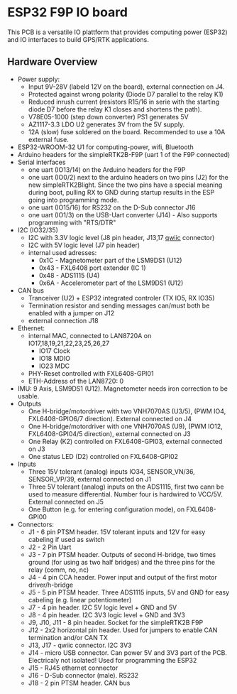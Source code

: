 # ESP32 F9P IO board

This PCB is a versatile IO plattform that provides computing power (ESP32) and IO interfaces to build GPS/RTK applications.

## Hardware Overview

- Power supply: 
    - Input 9V-28V (labeld 12V on the board), external connection on J4. 
    - Protected against wrong polarity (Diode D7 parallel to the relay K1)
    - Reduced inrush current (resistors R15/16 in serie with the starting diode D7 before the relay K1 closes and shortens the path).
    - V78E05-1000 (step down converter) PS1 generates 5V
    - AZ1117-3.3 LDO U2 generates 3V from the 5V supply.
    - 12A (slow) fuse soldered on the board. Recommended to use a 10A external fuse.
- ESP32-WROOM-32 U1 for computing-power, wifi, Bluetooth
- Arduino headers for the simpleRTK2B-F9P (uart 1 of the F9P connected)
- Serial interfaces
    - one uart (IO13/14) on the Arduino headers for the F9P
    - one uart (IO0/2) next to the arduino headers on two pins (J2) for the new simpleRTK2Blight. Since the two pins have a special meaning during boot, pulling RX to GND during startup results in the ESP going into programming mode.
    - one uart (IO15/16) for RS232 on the D-Sub connector J16
    - one uart (IO1/3) on the USB-Uart converter (J14) - Also supports programming with "RTS/DTR"
- I2C (IO32/35)
    - I2C with 3.3V logic level (J8 pin header, J13,17 [qwiic](https://www.sparkfun.com/qwiic) connector)
    - I2C with 5V logic level (J7 pin header)
    - internal used adresses:
        - 0x1C - Magnetometer part of the LSM9DS1 (U12)
        - 0x43 - FXL6408 port extender (IC 1)
        - 0x48 - ADS1115 (U4)
        - 0x6A - Accelerometer part of the LSM9DS1 (U12)
- CAN bus
    - Tranceiver (U2) + ESP32 integrated controler (TX IO5, RX IO35)
    - Termination resistor and sending messages can/must both be enabled with a jumper on J12
    - external connection J18
- Ethernet:
    - internal MAC, connected to LAN8720A on IO17,18,19,21,22,23,25,26,27
        - IO17 Clock
        - IO18 MDIO
        - IO23 MDC
    - PHY-Reset controlled with FXL6408-GPI01
    - ETH-Address of the LAN8720: 0
- IMU: 9 Axis, LSM9DS1 (U12). Magnetometer needs iron correction to be usable.
- Outputs
    - One H-bridge/motordriver with two VNH7070AS (U3/5), (PWM IO4, FXL6408-GPIO6/7 direction). External connected on J4
    - One H-bridge/motordriver with one VNH7070AS (U9), (PWM IO12, FXL6408-GPI04/5 direction), external connected on J3
    - One Relay (K2) controlled on FXL6408-GPI03, external connected on J3
    - One status LED (D2) controlled on FXL6408-GPI02
- Inputs
    - Three 15V tolerant (analog) inputs IO34, SENSOR_VN/36, SENSOR_VP/39, external connected on J1
    - Three 5V tolerant (analog) inputs on the ADS1115, first two cann be used to measure differential. Number four is hardwired to VCC/5V. External connected on J5
    - One Button (e.g. for entering configuration mode), on FXL6408-GPI00
- Connectors:
    - J1 - 6 pin PTSM header. 15V tolerant inputs and 12V for easy cabeling if used as switch
    - J2 - 2 Pin Uart
    - J3 - 7 pin PTSM header. Outputs of second H-bridge, two times ground (for using as two half bridges) and the three pins for the relay (comm, no, nc)
    - J4 - 4 pin CCA header. Power input and output of the first motor driver/h-bridge
    - J5 - 5 pin PTSM header. Three ADS1115 inputs, 5V and GND for easy cabeling (e.g. linear potentiometer)
    - J7 - 4 pin header. I2C 5V logic level + GND and 5V
    - J8 - 4 pin header. I2C 3V3 logic level + GND and 3V3
    - J9, J10, J11 - 8 pin header. Socket for the simpleRTK2B F9P
    - J12 - 2x2 horizontal pin header. Used for jumpers to enable CAN termination and/or CAN TX
    - J13, J17 - qwiic connector. I2C 3V3
    - J14 - micro USB connector. Can power 5V and 3V3 part of the PCB. Electricaly not isolated! Used for programming the ESP32
    - J15 - RJ45 ethernet connector
    - J16 - D-Sub connector (male). RS232
    - J18 - 2 pin PTSM header. CAN bus
